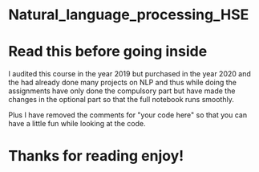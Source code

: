 # Natural_language_processing_HSE
# Read this before going inside

I audited this course in the year 2019 but purchased in the year 2020 and the had already done many projects on NLP and thus while doing the assignments have only done the compulsory part but have made the changes in the optional part so that the full notebook runs smoothly.

Plus I have removed the comments for "your code here" so that you can have a little fun while looking at the code.

# Thanks for reading enjoy!
